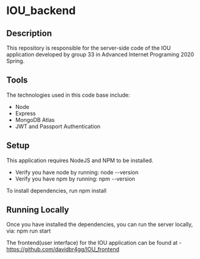 # IOU_backend

## Description
This repository is responsible for the server-side code of the IOU application developed by group 33 in Advanced Internet Programing 2020 Spring. 

## Tools
The technologies used in this code base include: 
- Node
- Express
- MongoDB Atlas
- JWT and Passport Authentication 

## Setup
This application requires NodeJS and NPM to be installed.

- Verify you have node by running: node --version
- Verify you have npm by running: npm --version

To install dependencies, run npm install

## Running Locally
Once you have installed the dependencies, you can run the server locally, via: npm run start

The frontend(user interface) for the IOU application can be found at - https://github.com/davidbr4gg/IOU_frontend